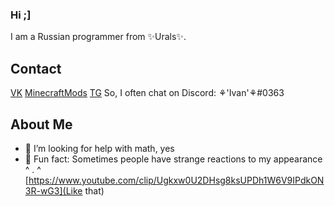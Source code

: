 ### Hi ;]
I am a Russian programmer from ✨Urals✨.

## Contact
[VK](https://vk.com/evanechecs)
[MinecraftMods](https://www.curseforge.com/members/evanechecssss/projects)
[TG](https://t.me/Evanechecssss)
So, I often chat on Discord: ⚘'Ivan'⚘#0363

## About Me
- 🤔 I’m looking for help with math, yes
- 🥲 Fun fact: Sometimes people have strange reactions to my appearance ^ . ^
     [https://www.youtube.com/clip/Ugkxw0U2DHsg8ksUPDh1W6V9IPdkON3R-wG3](Like that)

<!--
**Evanechecssss/Evanechecssss** is a ✨ _special_ ✨ repository because its `README.md` (this file) appears on your GitHub profile.

Here are some ideas to get you started:

- 🔭 I’m currently working on ...
- 🌱 I’m currently learning ...
- 👯 I’m looking to collaborate on ...
- 🤔 I’m looking for help with ...
- 💬 Ask me about ...
- 📫 How to reach me: ...
- 😄 Pronouns: ...
- ⚡ Fun fact: ...
-->

